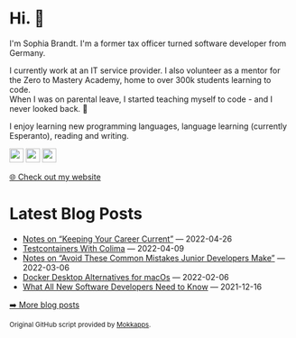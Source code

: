 <h1>Hi. 👋</h1>
<p>I'm Sophia Brandt. I'm a former tax officer turned software developer from Germany.</p>
<p>I currently work at an IT service provider. I also volunteer as a mentor for the Zero to Mastery Academy, home to over 300k students learning to code.<br>
When I was on parental leave, I started teaching myself to code - and I never looked back. 💜</p>
<p>I enjoy learning new programming languages, language learning (currently Esperanto), reading and writing.</p>
<p><a href="https://www.twitter.com/hisophiabrandt"><img src="https://img.shields.io/badge/twitter-%231DA1F2.svg?&style=for-the-badge&logo=twitter&logoColor=white" height=25></a> <a href="https://www.linkedin.com/in/sophiabrandt"><img src="https://img.shields.io/badge/linkedin-%230077B5.svg?&style=for-the-badge&logo=linkedin&logoColor=white" height=25></a> <a href="https://dev.to/sophiabrandt"><img src="https://img.shields.io/badge/DEV.TO-%230A0A0A.svg?&style=for-the-badge&logo=dev-dot-to&logoColor=white" height=25></a></p>
<p><a href="https://www.sophiabrandt.com">🌐 Check out my website</a></p>
<h1>Latest Blog Posts</h1>
  <ul>
    <li><a href=https://www.rockyourcode.com/notes-on-keeping-your-career-current/>Notes on “Keeping Your Career Current”</a> — 2022-04-26</li><li><a href=https://www.rockyourcode.com/testcontainers-with-colima/>Testcontainers With Colima</a> — 2022-04-09</li><li><a href=https://www.rockyourcode.com/notes-on-avoid-these-common-mistakes-junior-developers-make/>Notes on “Avoid These Common Mistakes Junior Developers Make”</a> — 2022-03-06</li><li><a href=https://www.rockyourcode.com/docker-desktop-alternatives-for-macos/>Docker Desktop Alternatives for macOs</a> — 2022-02-06</li><li><a href=https://www.rockyourcode.com/what-all-new-software-developers-need-to-know/>What All New Software Developers Need to Know</a> — 2021-12-16</li>
  </ul>
<p><a href="https://www.rockyourcode.com">➡️ More blog posts</a></p>
<p><small>Original GitHub script provided by <a href="https://github.com/Mokkapps">Mokkapps</a>.</small></p>
